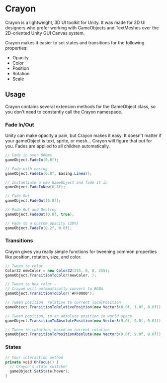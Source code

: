 # Crayon

Crayon is a lightweight, 3D UI toolkit for Unity. It was made for 3D UI designers who prefer working with GameObjects and TextMeshes over the 2D-oriented Unity GUI Canvas system.

Crayon makes it easier to set states and transitions for the following properties:
+ Opacity
+ Color
+ Position
+ Rotation
+ Scale

## Usage

Crayon contains several extension methods for the GameObject class, so you don't need to constantly call the Crayon namespace.

### Fade In/Out
Unity can make opacity a pain, but Crayon makes it easy. It doesn't matter if your gameObject is text, sprite, or mesh...
Crayon will figure that out for you. Fades are applied to all children automatically.
```c#
// Fade in over 800ms
gameObject.FadeIn(0.8f);
```
```c#
// Fade with easing
gameObject.FadeIn(0.8f, Easing.Linear);
```
```c#
// Instantiate a new GameObject and fade it in
gameObject.FadeInNew(0.8f);
```
```c#
// Fade Out
gameObject.FadeOut(0.8f);
```
```c#
// Fade Out and Destroy
gameObject.FadeOut(0.8f, true);
```
```c#
// Fade to a custom opacity (20%)
gameObject.FadeTo(0.2f, 0.8f);
```

### Transitions
Crayon gives you really simple functions for tweening common properties like position, rotation, size, and color.
```c#
// Tween to color
Color32 newColor = new Color32(255, 0, 0, 255);
gameObject.TransitionToColor(newColor, );
```
```c#
// Tween to hex color -
// Crayon will automatically convert to RGBA
gameObject.TransitionToColor('#FF0000');
```
```c#
// Tween position, relative to current localPosition
gameObject.TransitionToRelativePosition(new Vector3(0.0f, 1.0f, 0.0f));
```
```c#
// Tween position, to an absolute position in world space
gameObject.TransitionToAbsolutePosition(new Vector3(9.0f, 9.0f, 9.0f));
```
```c#
// Tween to rotation, based on current rotation
gameObject.TransitionToPositionAbsolute(new Vector3(9.0f, 9.0f, 9.0f));
```

### States
```c#
// Your interaction method
private void OnFocus() {
  // Crayon's state switcher
  gameObject.SetState(hover);
}
```
